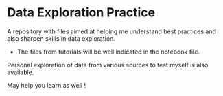 # Data Exploration Practice

A repository with files aimed at helping me understand best practices and also  sharpen skills in data exploration.
 * The files from tutorials will be well indicated in the notebook file.

Personal exploration of data from various sources to test myself is also available.

May help you learn as well !
